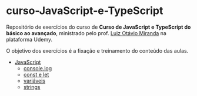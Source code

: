 # curso-JavaScript-e-TypeScript
Repositório de exercícios do curso de **Curso de JavaScript e TypeScript do básico ao avançado**, ministrado pelo prof. [Luiz Otávio Miranda](https://github.com/luizomf) na plataforma Udemy.

O objetivo dos exercícios é a fixação e treinamento do conteúdo das aulas.

- [JavaScript](https://github.com/marynakao/curso-JavaScript-e-TypeScript/tree/main/JavaScript)
  - [console.log](https://github.com/marynakao/curso-JavaScript-e-TypeScript/blob/main/JavaScript/exercicio01.js)
  - [const e let](https://github.com/marynakao/curso-JavaScript-e-TypeScript/blob/main/JavaScript/exercicio02.js)
  - [variáveis](https://github.com/marynakao/curso-JavaScript-e-TypeScript/blob/main/JavaScript/exercicio03.js)
  - [strings](https://github.com/marynakao/curso-JavaScript-e-TypeScript/tree/main/JavaScript/exercicio04)
